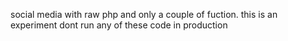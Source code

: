 social media with raw php and only  a couple of fuction. this is an experiment dont run any of these code  in production
